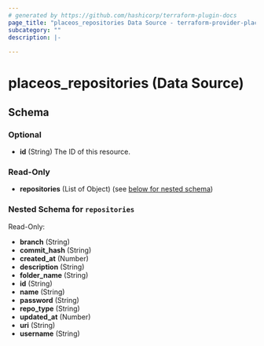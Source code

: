 ```yaml
---
# generated by https://github.com/hashicorp/terraform-plugin-docs
page_title: "placeos_repositories Data Source - terraform-provider-placeos"
subcategory: ""
description: |-
  
---
```


# placeos_repositories (Data Source)





<!-- schema generated by tfplugindocs -->
## Schema

### Optional

- **id** (String) The ID of this resource.

### Read-Only

- **repositories** (List of Object) (see [below for nested schema](#nestedatt--repositories))

<a id="nestedatt--repositories"></a>
### Nested Schema for `repositories`

Read-Only:

- **branch** (String)
- **commit_hash** (String)
- **created_at** (Number)
- **description** (String)
- **folder_name** (String)
- **id** (String)
- **name** (String)
- **password** (String)
- **repo_type** (String)
- **updated_at** (Number)
- **uri** (String)
- **username** (String)


